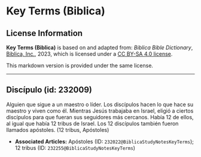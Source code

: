 # Key Terms (Biblica)

## License Information

**Key Terms (Biblica)** is based on and adapted from: _Biblica Bible Dictionary_, [Biblica, Inc.](https://www.biblica.com/), 2023, which is licensed under a [CC BY-SA 4.0 license](https://creativecommons.org/licenses/by-sa/4.0/legalcode.en).

This markdown version is provided under the same license.



--------------------------------

## Discípulo (id: 232009)

Alguien que sigue a un maestro o líder. Los discípulos hacen lo que hace su maestro y viven como él. Mientras Jesús trabajaba en Israel, eligió a ciertos discípulos para que fueran sus seguidores más cercanos. Había 12 de ellos, al igual que había 12 tribus de Israel. Los 12 discípulos también fueron llamados apóstoles. (12 tribus, Apóstoles)

* **Associated Articles:** Apóstoles (ID: `232022@BiblicaStudyNotesKeyTerms`); 12 tribus (ID: `232255@BiblicaStudyNotesKeyTerms`)

